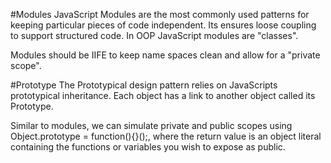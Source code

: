 #Modules
JavaScript Modules are the most commonly used patterns for keeping particular pieces of code independent. Its ensures
loose coupling to support structured code. In OOP JavaScript modules are "classes".

Modules should be IIFE to keep name spaces clean and allow for a "private scope".

#Prototype
The Prototypical design pattern relies on JavaScripts prototypical inheritance. Each object has a link to another object
called its Prototype.

Similar to modules, we can simulate private and public scopes using Object.prototype = function(){}();, where the return
value is an object literal containing the functions or variables you wish to expose as public.
